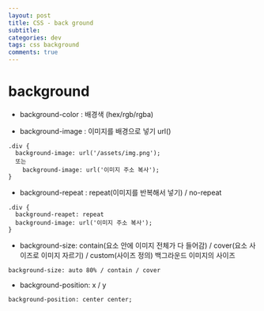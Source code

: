 ```yaml
---  
layout: post
title: CSS - back ground
subtitle: 
categories: dev
tags: css background
comments: true  
--- 
```


# background

- background-color : 배경색 (hex/rgb/rgba)

- background-image : 이미지를 배경으로 넣기 url()

~~~
.div {
  background-image: url('/assets/img.png');
  또는
    background-image: url('이미지 주소 복사');
}
~~~

- background-repeat : repeat(이미지를 반복해서 넣기) / no-repeat

~~~
.div {
  background-reapet: repeat
  background-image: url('이미지 주소 복사');
}
~~~

- background-size: contain(요소 안에 이미지 전체가 다 들어감) / cover(요소 사이즈로 이미지 자르기) / custom(사이즈 정의)
백그라운드 이미지의 사이즈

~~~
background-size: auto 80% / contain / cover
~~~

- background-position: x / y

~~~
background-position: center center;
~~~
